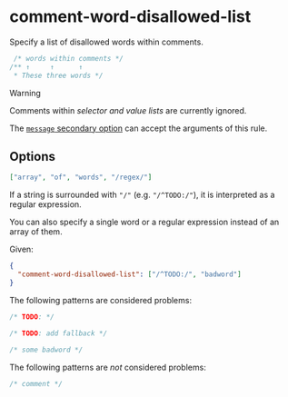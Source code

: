 # comment-word-disallowed-list

Specify a list of disallowed words within comments.

<!-- prettier-ignore -->
```css
 /* words within comments */
/** ↑     ↑      ↑
 * These three words */
```

> [!WARNING]
> Comments within _selector and value lists_ are currently ignored.

The [`message` secondary option](../../../docs/user-guide/configure.md#message) can accept the arguments of this rule.

## Options

```json
["array", "of", "words", "/regex/"]
```

If a string is surrounded with `"/"` (e.g. `"/^TODO:/"`), it is interpreted as a regular expression.

You can also specify a single word or a regular expression instead of an array of them.

Given:

```json
{
  "comment-word-disallowed-list": ["/^TODO:/", "badword"]
}
```

The following patterns are considered problems:

<!-- prettier-ignore -->
```css
/* TODO: */
```

<!-- prettier-ignore -->
```css
/* TODO: add fallback */
```

<!-- prettier-ignore -->
```css
/* some badword */
```

The following patterns are _not_ considered problems:

<!-- prettier-ignore -->
```css
/* comment */
```

